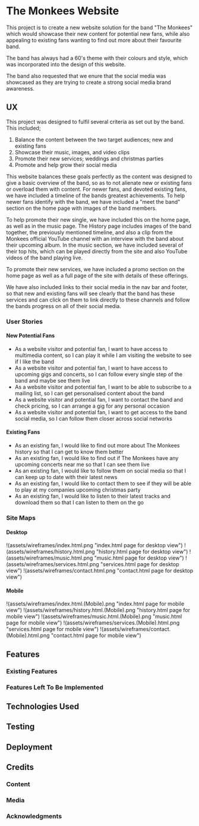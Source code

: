 # The Monkees Website
This project is to create a new website solution for the band "The Monkees" 
which would showcase their new content for potential new fans, while also 
appealing to existing fans wanting to find out more about their favourite band.

The band has always had a 60's theme with their colours and style, which was 
incorporated into the design of this website. 

The band also requested that we enure that the social media was showcased as 
they are trying to create a strong social media brand awareness. 

## UX
This project was designed to fulfil several criteria as set out by the band. 
This included;

1. Balance the content between the two target audiences; new and existing fans
2. Showcase their music, images, and video clips
3. Promote their new services; weddings and christmas parties
4. Promote and help grow their social media

This website balances these goals perfectly as the content was designed to give 
a basic overview of the band, so as to not alienate new or existing fans or 
overload them with content. For newer fans, and devoted existing fans, we have 
included a timeline of the bands greatest achievements. To help newer fans identify
with the band, we have included a "meet the band" section on the home page with 
images of the band members. 

To help promote their new single, we have included this on the home page, as well 
as in the music page. The History page includes images of the band together, the 
previously mentioned timeline, and also a clip from the Monkees official YouTube 
channel with an interview with the band about their upcoming album. In the music 
section, we have included several of their top hits, which can be played directly
from the site and also YouTube videos of the band playing live.

To promote their new services, we have included a promo section on the home page 
as well as a full page of the site with details of these offerings. 

We have also included links to their social media in the nav bar and footer, so
that new and existing fans will see clearly that the band has these services and 
can click on them to link directly to these channels and follow the bands progress 
on all of their social media.

### User Stories
#### New Potential Fans
- As a website visitor and potential fan, I want to have access to multimedia content, 
so I can play it while I am visiting the website to see if I like the band
- As a website visitor and potential fan, I want to have access to upcoming gigs and 
concerts, so I can follow every single step of the band and maybe see them live
- As a website visitor and potential fan, I want to be able to subscribe to a 
mailing list, so I can get personalised content about the band
- As a website visitor and potential fan, I want to contact the band and check 
pricing, so I can arrange a gig for any personal occasion 
- As a website visitor and potential fan, I want to get access to the band social 
media, so I can follow them closer across social networks

#### Existing Fans
- As an existing fan, I would like to find out more about The Monkees history so
that I can get to know them better
- As an existing fan, I would like to find out if The Monkees have any upcoming 
concerts near me so that I can see them live
- As an existing fan, I would like to follow them on social media so that I can 
keep up to date with their latest news
- As an existing fan, I would like to contact them to see if they will be able to
play at my companies upcoming christmas party
- As an existing fan, I would like to listen to their latest tracks and download 
them so that I can listen to them on the go

### Site Maps
#### Desktop
!(assets/wireframes/index.html.png "index.html page for desktop view")
!(assets/wireframes/history.html.png "history.html page for desktop view")
!(assets/wireframes/music.html.png "music.html page for desktop view")
!(assets/wireframes/services.html.png "services.html page for desktop view")
!(assets/wireframes/contact.html.png "contact.html page for desktop view")
#### Mobile
!(assets/wireframes/index.html.(Mobile).png "index.html page for mobile view")
!(assets/wireframes/history.html.(Mobile).png "history.html page for mobile view")
!(assets/wireframes/music.html.(Mobile).png "music.html page for mobile view")
!(assets/wireframes/services.(Mobile).html.png "services.html page for mobile view")
!(assets/wireframes/contact.(Mobile).html.png "contact.html page for mobile view")

## Features

### Existing Features

### Features Left To Be Implemented

## Technologies Used

## Testing


## Deployment

## Credits

### Content 

### Media

### Acknowledgments
